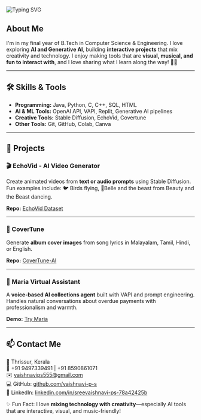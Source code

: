 # <p align="center">
  <img src="https://readme-typing-svg.demolab.com?font=Fira+Code&weight=500&size=26&pause=1000&color=0F75BC&background=FFFFFF00&center=true&vCenter=true&width=800&lines=%F0%9F%91%8B+Hi%2C+I'm+Sreevaishnavi+P+S+(Vaishnavi)" alt="Typing SVG"/>
</p>

## About Me
I'm in my final year of B.Tech in Computer Science & Engineering. I love exploring **AI and Generative AI**, building **interactive projects** that mix creativity and technology. I enjoy making tools that are **visual, musical, and fun to interact with**, and I love sharing what I learn along the way! 🚀✨

---

## 🛠 Skills & Tools
- **Programming:** Java, Python, C, C++, SQL, HTML  
- **AI & ML Tools:** OpenAI API, VAPI, Replit, Generative AI pipelines  
- **Creative Tools:** Stable Diffusion, EchoVid, Covertune  
- **Other Tools:** Git, GitHub, Colab, Canva  

---

## 🚀 Projects  

### 🎬 EchoVid - AI Video Generator
Create animated videos from **text or audio prompts** using Stable Diffusion.  
Fun examples include: 🐦 Birds flying, 👑Belle and the beast from Beauty and the Beast dancing.  

**Repo:** [EchoVid Dataset](https://github.com/vaishnavi-ps/EchoVid-Dataset)  

---

### 🎵 CoverTune
Generate **album cover images** from song lyrics in Malayalam, Tamil, Hindi, or English.  

**Repo:** [CoverTune-AI](https://github.com/vaishnavi-ps/CoverTune-AI)  

---

### 🤖 Maria Virtual Assistant
A **voice-based AI collections agent** built with VAPI and prompt engineering.  
Handles natural conversations about overdue payments with professionalism and warmth.  

**Demo:** [Try Maria](https://vapi.ai?demo=true&shareKey=e60f6900-cca8-47ae-abc7-dd4e5552ec8d&assistantId=2d6a031a-908b-4ec4-bda1-4313bcbee677)  

---

## 📫 Contact Me
📍 Thrissur, Kerala  
📱 +91 9497339491 | +91 8590861071  
✉️ vaishnavips555@gmail.com  
💻 GitHub: [github.com/vaishnavi-p-s](https://github.com/vaishnavi-p-s)  
💼 LinkedIn: [linkedin.com/in/sreevaishnavi-ps-78a42425b](https://www.linkedin.com/in/sreevaishnavi-ps-78a42425b)  

✨ Fun Fact: I love **mixing technology with creativity**—especially AI tools that are interactive, visual, and music-friendly!
